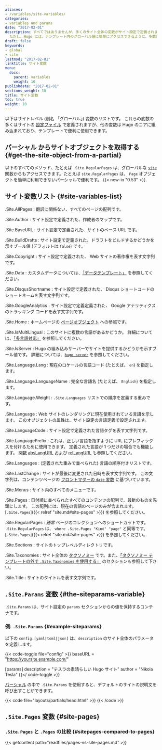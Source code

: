 ```yaml
---
aliases:
- /variables/site-variables/
categories:
- variables and params
date: "2017-02-01"
description: すべてではありませんが、多くのサイト全体の変数がサイト設定で定義されます。
  ただし、Hugo には、テンプレート内のグローバル値に簡単にアクセスできるように、多数の組み込み変数が用意されています。
draft: false
keywords:
- global
- site
lastmod: "2017-02-01"
linktitle: サイト変数
menu:
  docs:
    parent: variables
    weight: 10
publishdate: "2017-02-01"
sections_weight: 10
title: サイト変数
toc: true
weight: 10
---
```


以下はサイトレベル (別名 「グローバル」) 変数のリストです。 これらの変数の多くはサイトの [設定ファイル][config] で定義されますが、他の変数は Hugo のコアに組み込まれており、テンプレートで便利に使用できます。

## パーシャル からサイトオブジェクトを取得する {#get-the-site-object-from-a-partial}

以下のすべてのメソッド、たとえば `.Site.RegularPages` は、グローバルな [`site`](/functions/site/) 関数からもアクセスできます。たとえば `site.RegularPages` は、 `Page` オブジェクトを簡単に利用できないパーシャルで便利です。 {{< new-in "0.53" >}}.

## サイト変数リスト {#site-variables-list}

.Site.AllPages
: 翻訳に関係ない、すべてのページの配列です。

.Site.Author
: サイト設定で定義された、作成者のマップです。

.Site.BaseURL
: サイト設定で定義された、サイトのベース URL です。

.Site.BuildDrafts
: サイト設定で定義された、ドラフトをビルドするかどうかを示すブール値 (デフォルトは `false`) です。

.Site.Copyright
: サイト設定で定義された、 Web サイトの著作権を表す文字列です。

.Site.Data
: カスタムデータについては、[「データテンプレート」](/templates/data-templates/) を参照してください。

.Site.DisqusShortname
: サイト設定で定義された、 Disqus ショートコードのショートネームを表す文字列です。

.Site.GoogleAnalytics
: サイト設定で定義定義された、 Google アナリティクスのトラッキング コードを表す文字列です。

.Site.Home
: ホームページの [ページオブジェクト](https://gohugo.io/variables/page/) への参照です。

.Site.IsMultiLingual
: このサイトに複数の言語があるかどうか。 詳細については、[「多言語対応」](/content-management/multilingual/) を参照してください。

.Site.IsServer
: Hugo の組み込みサーバーでサイトを提供するかどうかを示すブール値です。 詳細については、[`hugo server`](/commands/hugo_server/) を参照してください。

.Site.Language.Lang
: 現在のロケールの言語コード (たとえば、 `en`) を指定します。

.Site.Language.LanguageName
: 完全な言語名 (たとえば、 `English`) を指定します。

.Site.Language.Weight
: `.Site.Languages` リストでの順序を定義する重みです。

.Site.Language
: Web サイトのレンダリングに現在使用されている言語を示します。 このオブジェクトの属性は、サイト設定の言語定義で設定されます。

.Site.LanguageCode
: サイト設定で定義された言語タグを表す文字列です。

.Site.LanguagePrefix
: これは、正しい言語を指すように URL にプレフィックスを付けるために使用できます。 定義された言語が 1 つだけの場合でも機能します。 関数 [absLangURL](/functions/abslangurl/) および [relLangURL](/functions/rellangurl) も参照してください。

.Site.Languages
: (定義された重みで並べられた) 言語の順序付きリストです。

.Site.LastChange
: サイトが最後に変更された日時を表す文字列です。 この文字列は、コンテンツページの [フロントマターの `date` 変数](/content-management/front-matter) に基づいています。

.Site.Menus
: サイト内のすべてのメニューです。

.Site.Pages
: 日付順に並べられたすべてのコンテンツの配列で、最新のものを先頭にします。 この配列には、現在の言語のページのみが含まれます。 [`.Site.Pages`]({{< relref "site.md#site-pages" >}}) を参照してください。

.Site.RegularPages
: *通常* ページのコレクションへのショートカットです。 `.Site.RegularPages` は、 `where .Site.Pages "Kind" "page"` と同等です。 [`.Site.Pages`]({{< relref "site.md#site-pages" >}}) を参照してください。

.Site.Sections
: サイトのトップレベルディレクトリです。

.Site.Taxonomies
: サイト全体の [タクソノミー](/taxonomies/usage/) です。また、[「タクソノミー テンプレートの外で `.Site.Taxonomies` を使用する」](/variables/taxonomy/#use-sitetaxonomies-outside-of-taxonomy-templates) のセクションも参照して下さい。

.Site.Title
: サイトのタイトルを表す文字列です。

## `.Site.Params` 変数 {#the-siteparams-variable}

`.Site.Params` は、サイト設定の `params` セクションからの値を保持するコンテナです。

### 例: `.Site.Params` {#example-siteparams}

以下の `config.[yaml|toml|json]` は、`description` のサイト全体のパラメータを定義します。

{{< code-toggle file="config" >}}
baseURL = "https://yoursite.example.com/"

[params]
  description = "テスラの素晴らしい Hugo サイト"
  author = "Nikola Tesla"
{{</ code-toggle >}}

[パーシャル](/templates/partials/) の中で `.Site.Params` を使用すると、デフォルトのサイトの説明文を呼び出すことができます。

{{< code file="layouts/partials/head.html" >}}
<meta name="description" content="{{if .IsHome}}{{ $.Site.Params.description }}{{else}}{{.Description}}{{end}}" />
{{< /code >}}

## `.Site.Pages` 変数 {#site-pages}

### `.Site.Pages` と `.Pages` の比較 {#sitepages-compared-to-pages}

{{< getcontent path="readfiles/pages-vs-site-pages.md" >}}

[config]: /getting-started/configuration/
